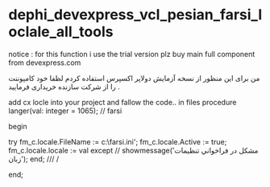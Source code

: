 


# dephi_devexpress_vcl_pesian_farsi_loclale_all_tools

notice : for this function i use the trial version plz buy main full component  from devexpress.com

من برای این منظور از نسخه آزمایش دولاپر اکسپرس استفاده کردم لظفا خود کامپوننت را از شرکت سازنده خریداری فرمایید .

add cx locle into your project and fallow the code.. in files 
procedure langer(val: integer = 1065); // farsi

begin

  try
    fm_c.locale.FileName := c:\farsi.ini';
    fm_c.locale.Active := true;
    fm_c.locale.locale := val
  except
  //  showmessage('مشکل در فراخواني تنظيمات زبان');
  end;
  /// /

end;
